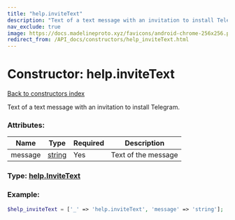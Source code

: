 ```yaml
---
title: "help.inviteText"
description: "Text of a text message with an invitation to install Telegram."
nav_exclude: true
image: https://docs.madelineproto.xyz/favicons/android-chrome-256x256.png
redirect_from: /API_docs/constructors/help_inviteText.html
---
```

# Constructor: help.inviteText  
[Back to constructors index](/API_docs/constructors/index.html)



Text of a text message with an invitation to install Telegram.

### Attributes:

| Name     |    Type       | Required | Description |
|----------|---------------|----------|-------------|
|message|[string](/API_docs/types/string.html) | Yes|Text of the message|



### Type: [help.InviteText](/API_docs/types/help.InviteText.html)


### Example:

```php
$help_inviteText = ['_' => 'help.inviteText', 'message' => 'string'];
```  
